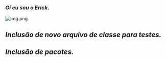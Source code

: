 ### *Oi eu sou o Erick.*

![img.png](img.png)

## *Inclusão de novo arquivo de classe para testes.*
## *Inclusão de pacotes.*